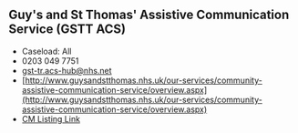 
## Guy's and St Thomas' Assistive Communication Service (GSTT ACS)

- Caseload: All 
- <i class="fa fa-phone"></i> 0203 049 7751
- <i class="fa fa-envelope"></i> <a href="mailto:gst-tr.acs-hub@nhs.net">gst-tr.acs-hub@nhs.net</a>
- <i class="fa fa-home"></i> [http://www.guysandstthomas.nhs.uk/our-services/community-assistive-communication-service/overview.aspx](http://www.guysandstthomas.nhs.uk/our-services/community-assistive-communication-service/overview.aspx)
- [CM Listing Link](http://www.communicationmatters.org.uk/contact-assessment-service/assistive-technology-team)